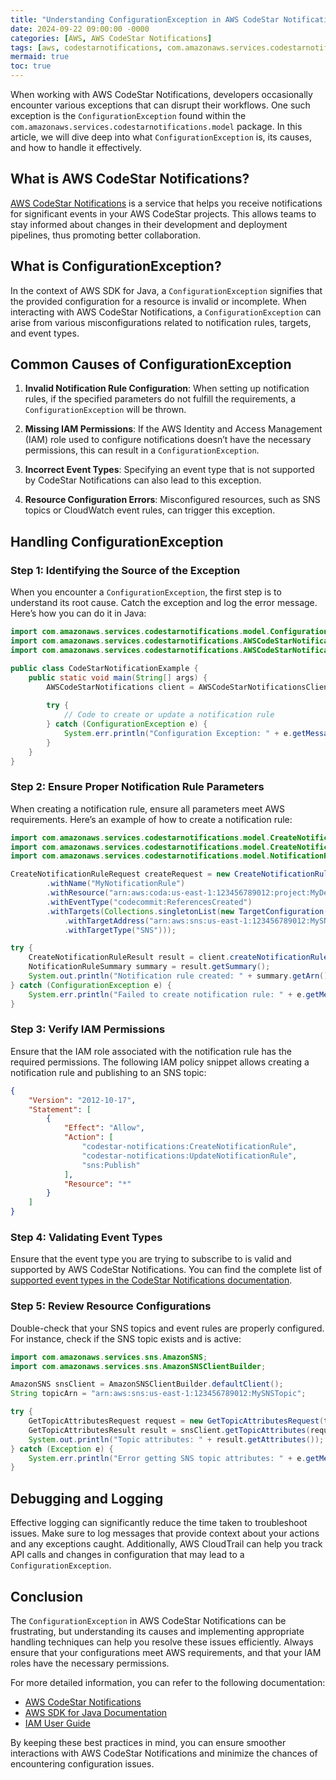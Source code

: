 ```yaml
---
title: "Understanding ConfigurationException in AWS CodeStar Notifications: A Comprehensive Guide"
date: 2024-09-22 09:00:00 -0000
categories: [AWS, AWS CodeStar Notifications]
tags: [aws, codestarnotifications, com.amazonaws.services.codestarnotifications.model]
mermaid: true
toc: true
---
```



When working with AWS CodeStar Notifications, developers occasionally encounter various exceptions that can disrupt their workflows. One such exception is the `ConfigurationException` found within the `com.amazonaws.services.codestarnotifications.model` package. In this article, we will dive deep into what `ConfigurationException` is, its causes, and how to handle it effectively. 

## What is AWS CodeStar Notifications?

[AWS CodeStar Notifications](https://aws.amazon.com/codestar/) is a service that helps you receive notifications for significant events in your AWS CodeStar projects. This allows teams to stay informed about changes in their development and deployment pipelines, thus promoting better collaboration.

## What is ConfigurationException?

In the context of AWS SDK for Java, a `ConfigurationException` signifies that the provided configuration for a resource is invalid or incomplete. When interacting with AWS CodeStar Notifications, a `ConfigurationException` can arise from various misconfigurations related to notification rules, targets, and event types.

## Common Causes of ConfigurationException

1. **Invalid Notification Rule Configuration**: When setting up notification rules, if the specified parameters do not fulfill the requirements, a `ConfigurationException` will be thrown.

2. **Missing IAM Permissions**: If the AWS Identity and Access Management (IAM) role used to configure notifications doesn’t have the necessary permissions, this can result in a `ConfigurationException`.

3. **Incorrect Event Types**: Specifying an event type that is not supported by CodeStar Notifications can also lead to this exception.

4. **Resource Configuration Errors**: Misconfigured resources, such as SNS topics or CloudWatch event rules, can trigger this exception.

## Handling ConfigurationException

### Step 1: Identifying the Source of the Exception

When you encounter a `ConfigurationException`, the first step is to understand its root cause. Catch the exception and log the error message. Here’s how you can do it in Java:

```java
import com.amazonaws.services.codestarnotifications.model.ConfigurationException;
import com.amazonaws.services.codestarnotifications.AWSCodeStarNotifications;
import com.amazonaws.services.codestarnotifications.AWSCodeStarNotificationsClientBuilder;

public class CodeStarNotificationExample {
    public static void main(String[] args) {
        AWSCodeStarNotifications client = AWSCodeStarNotificationsClientBuilder.defaultClient();
        
        try {
            // Code to create or update a notification rule
        } catch (ConfigurationException e) {
            System.err.println("Configuration Exception: " + e.getMessage());
        }
    }
}
```

### Step 2: Ensure Proper Notification Rule Parameters

When creating a notification rule, ensure all parameters meet AWS requirements. Here’s an example of how to create a notification rule:

```java
import com.amazonaws.services.codestarnotifications.model.CreateNotificationRuleRequest;
import com.amazonaws.services.codestarnotifications.model.CreateNotificationRuleResult;
import com.amazonaws.services.codestarnotifications.model.NotificationRuleSummary;

CreateNotificationRuleRequest createRequest = new CreateNotificationRuleRequest()
        .withName("MyNotificationRule")
        .withResource("arn:aws:coda:us-east-1:123456789012:project:MyDemoProject")
        .withEventType("codecommit:ReferencesCreated")
        .withTargets(Collections.singletonList(new TargetConfiguration()
            .withTargetAddress("arn:aws:sns:us-east-1:123456789012:MySNSTopic")
            .withTargetType("SNS")));

try {
    CreateNotificationRuleResult result = client.createNotificationRule(createRequest);
    NotificationRuleSummary summary = result.getSummary();
    System.out.println("Notification rule created: " + summary.getArn());
} catch (ConfigurationException e) {
    System.err.println("Failed to create notification rule: " + e.getMessage());
}
```

### Step 3: Verify IAM Permissions

Ensure that the IAM role associated with the notification rule has the required permissions. The following IAM policy snippet allows creating a notification rule and publishing to an SNS topic:

```json
{
    "Version": "2012-10-17",
    "Statement": [
        {
            "Effect": "Allow",
            "Action": [
                "codestar-notifications:CreateNotificationRule",
                "codestar-notifications:UpdateNotificationRule",
                "sns:Publish"
            ],
            "Resource": "*"
        }
    ]
}
```

### Step 4: Validating Event Types

Ensure that the event type you are trying to subscribe to is valid and supported by AWS CodeStar Notifications. You can find the complete list of [supported event types in the CodeStar Notifications documentation](https://docs.aws.amazon.com/codestar-notifications/latest/APIReference/API_CreateNotificationRule.html#API_CreateNotificationRule_RequestSyntax).

### Step 5: Review Resource Configurations

Double-check that your SNS topics and event rules are properly configured. For instance, check if the SNS topic exists and is active:

```java
import com.amazonaws.services.sns.AmazonSNS;
import com.amazonaws.services.sns.AmazonSNSClientBuilder;

AmazonSNS snsClient = AmazonSNSClientBuilder.defaultClient();
String topicArn = "arn:aws:sns:us-east-1:123456789012:MySNSTopic";

try {
    GetTopicAttributesRequest request = new GetTopicAttributesRequest(topicArn);
    GetTopicAttributesResult result = snsClient.getTopicAttributes(request);
    System.out.println("Topic attributes: " + result.getAttributes());
} catch (Exception e) {
    System.err.println("Error getting SNS topic attributes: " + e.getMessage());
}
```

## Debugging and Logging

Effective logging can significantly reduce the time taken to troubleshoot issues. Make sure to log messages that provide context about your actions and any exceptions caught. Additionally, AWS CloudTrail can help you track API calls and changes in configuration that may lead to a `ConfigurationException`.

## Conclusion

The `ConfigurationException` in AWS CodeStar Notifications can be frustrating, but understanding its causes and implementing appropriate handling techniques can help you resolve these issues efficiently. Always ensure that your configurations meet AWS requirements, and that your IAM roles have the necessary permissions.

For more detailed information, you can refer to the following documentation:

- [AWS CodeStar Notifications](https://docs.aws.amazon.com/codestar-notifications/latest/userguide/welcome.html)
- [AWS SDK for Java Documentation](https://docs.aws.amazon.com/sdk-for-java/latest/developer-guide/home.html)
- [IAM User Guide](https://docs.aws.amazon.com/IAM/latest/UserGuide/introduction.html)

By keeping these best practices in mind, you can ensure smoother interactions with AWS CodeStar Notifications and minimize the chances of encountering configuration issues.